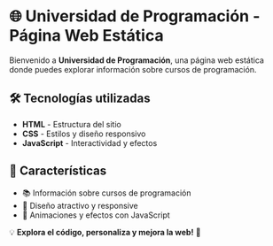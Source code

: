 # 🌐 Universidad de Programación - Página Web Estática  

Bienvenido a **Universidad de Programación**, una página web estática donde puedes explorar información sobre cursos de programación.  

## 🛠 Tecnologías utilizadas  
- **HTML** - Estructura del sitio  
- **CSS** - Estilos y diseño responsivo  
- **JavaScript** - Interactividad y efectos  

## 📌 Características  
- 📚 Información sobre cursos de programación  
- 🎨 Diseño atractivo y responsive  
- 🔄 Animaciones y efectos con JavaScript  

💡 **Explora el código, personaliza y mejora la web!** 🚀  
